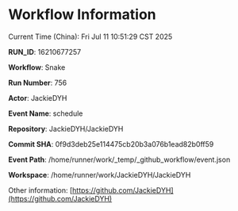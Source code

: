 # Workflow Information

Current Time (China): Fri Jul 11 10:51:29 CST 2025  

**RUN_ID**: 16210677257  

**Workflow**: Snake  

**Run Number**: 756  

**Actor**: JackieDYH  

**Event Name**: schedule  

**Repository**: JackieDYH/JackieDYH  

**Commit SHA**: 0f9d3deb25e114475cb20b3a076b1ead82b0ff59  

**Event Path**: /home/runner/work/_temp/_github_workflow/event.json  

**Workspace**: /home/runner/work/JackieDYH/JackieDYH  

Other information: [https://github.com/JackieDYH](https://github.com/JackieDYH)
